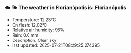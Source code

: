 ### ☁️ 🌤️  The weather in Florianópolis is: Florianópolis

- Temperature: 12.23°C
- On flesh: 12.02°C
- Relative air humidity: 96%
- Rain: 0.0 mm
- Description: Clear sky
- last updated: 2025-07-21T08:29:25.274395

